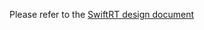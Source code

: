 Please refer to the [SwiftRT design document](https://docs.google.com/document/d/1H1MHZhhlnHkqsQXfJvc84kjBGudjWXOTAuqUwbbX6bg/edit#heading=h.x9snb54sjlu9)
